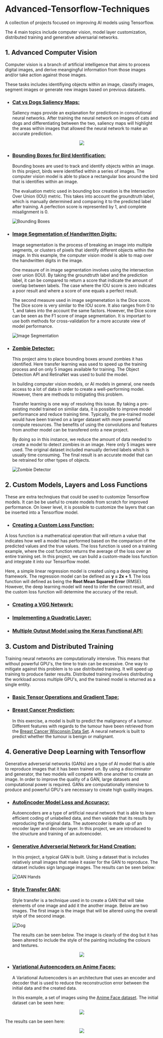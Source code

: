 # Advanced-Tensorflow-Techniques
A collection of projects focused on improving AI models using Tensorflow. 

The 4 main topics include computer vision, model layer customization, distributed training and generative adversarial networks. 

## 1. Advanced Computer Vision

Computer vision is a branch of artificial intelligence that aims to process digital images, and derive meangingful information from those images and/or take action against those images. 

These tasks includes identifiying objects within an image, classify images, segment images or generate new images based on previous datasets. 

- ### [Cat vs Dogs Saliency Maps: ](./Advanced%20Computer%20Vision%20with%20TensorFlow/Cats%20vs%20Dogs%20Saliency%20Maps.ipynb)

    Saliency maps provide an explanation for predictions in convolutional neural networks. After training the neural network on images of cats and dogs and differentiating between the two, saliency maps will highlight the areas within images that allowed the neural network to make an accurate prediction. 

<p align="center">
  <img src="./Advanced%20Computer%20Vision%20with%20TensorFlow/Images/Cat%20Saliency%20Map.png">
</p>

- ### [Bounding Boxes for Bird Identification: ](./Advanced%20Computer%20Vision%20with%20TensorFlow/Creating%20Bounding%20Boxes%20for%20Birds%20Identification.ipynb) 

    Bounding boxes are used to track and identify objects within an image. In this project, birds were identified within a series of images. The computer vision model is able to place a rectangular box around the bird that is identifies within an image.

    The evaluation metric used in bounding box creation is the Intersection Over Union (IOU) metric. This takes into account the groundtruth label, which is manually determined and comparing it to the predicted label after training. A perfection score is represented by 1, and complete misalignment is 0. 

    ![Bounding Boxes](./Advanced%20Computer%20Vision%20with%20TensorFlow/Images/Bounding%20Boxes.png)

- ### [Image Segmentation of Handwritten Digits: ](./Advanced%20Computer%20Vision%20with%20TensorFlow/Image%20Segmentation%20of%20Handwritten%20Digits.ipynb)

    Image segmentation is the process of breaking an image into multiple segments, or clusters of pixels that identify different objects within the image. In this example, the computer vision model is able to map over the handwritten digits in the image. 

    One measure of in image segmentation involves using the intersection over union (IOU). By taking the groundtruth label and the prediction label, it can be compared to return a score that indicate the amount of overlap between labels. The case where the IOU score is zero indicates a poor result and where a score of one equals a perfect result. 
    
    The second measure used in image segmenetation is the Dice score. The Dice score is very similar to the IOU score. It also ranges from 0 to 1, and takes into the account the same factors. However, the Dice score can be seen as the F1 score of image segmentation. It is important to use both methods for cross-validation for a more accurate view of model performance. 

    ![Image Segmentation](./Advanced%20Computer%20Vision%20with%20TensorFlow/Images/Image%20Segmentation.png)

- ### [Zombie Detector: ](./Advanced%20Computer%20Vision%20with%20TensorFlow/Zombie%20Detector.ipynb)
    This project aims to place bounding boxes around zombies it has identified. Here transfer learning was used to speed up the training process and on only 5 images available for training. The Object Detection API and RetinaNet was used to build the model. 

    In building computer vision models, or AI models in general, one needs access to a lot of data in order to create a well-performing model. However, there are methods to mitigiating this problem. 

    Transfer learning is one way of resolving this issue. By taking a pre-existing model trained on similiar data, it is possible to improve model performance and reduce training time. Typically, the pre-trained model would have been trained on a larger dataset with more powerful compute resources. 
    The benefits of using the convolutions and features from another model can be transfered onto a new project.

    By doing so in this instance, we reduce the amount of data needed to create a model to detect zombies in an image. Here only 5 images were used. The original dataset included manually derived labels which is usually time consuming. The final result is an accurate model that can be retrained for other types of objects.  
    
    ![Zombie Detector](./Advanced%20Computer%20Vision%20with%20TensorFlow/Images/Zombie%20detection.png)
    
## 2. Custom Models, Layers and Loss Functions

These are extra technqiues that could be used to customize Tensorflow models. It can be be useful to create models from scratch for improved performance. On lower level, it is possible to customize the layers that can be inserted into a Tensorflow model.  

   - ### [Creating a Custom Loss Function: ](./Custom%20Models%2C%20Layers%2C%20and%20Loss%20Functions%20with/Creating%20a%20Custom%20Loss%20Function.ipynb)

   A loss function is a mathematical operation that will return a value that indicates how well a model has performed based on the comparison of the predicted values and the true values. The loss function is used on a training example, where the cost function returns the average of the loss over an entire training set. In this project, we can build a custom-made loss function and integrate it into our Tensorflow model. 

   Here, a simple linear regression model is created using a deep learning framework. The regression model can be defined as **y = 2x + 1**. The loss function will defined as being the **Root Mean Squared Error** (RMSE). However, the deep learning model will need to infer the correct result, and the custom loss function will determine the accuracy of the result. 

   - ### [Creating a VGG Network: ](./Custom%20Models%2C%20Layers%2C%20and%20Loss%20Functions%20with/Creating%20a%20VGG%20network.ipynb)

   - ### [Implementing a Quadratic Layer: ](./Custom%20Models%2C%20Layers%2C%20and%20Loss%20Functions%20with/Implement%20a%20Quadratic%20Layer.ipynb) 

   - ### [Multiple Output Model using the Keras Functional API: ](./Custom%20Models%2C%20Layers%2C%20and%20Loss%20Functions%20with/Multiple%20Output%20Models%20using%20the%20Keras%20Functional%20API.ipynb)
     
## 3. Custom and Distributed Training

Training neural networks are computationally intensive. This means that without powerful GPU's, the time to train can be excessive. One way to mitigate against this problem is to use distributed training. It will speed up training to produce faster results. Distributed training involves distributing the workload across multiple GPU's, and the trained model is returned as a single entity.   

- ### [Basic Tensor Operations and Gradient Tape: ](./Custom%20and%20Distributed%20Training/Basic%20Tensor%20operations%20and%20GradientTape.ipynb)

- ### [Breast Cancer Prediction: ](./Custom%20and%20Distributed%20Training/Breast%20Cancer%20Prediction.ipynb)

  In this exercise, a model is built to predict the malignancy of a tumour. Different features with regards to the tumour have been retrieved from the [Breast Cancer Wisconsin Data Set](https://archive.ics.uci.edu/ml/datasets/breast+cancer+wisconsin+(original)). A neural network is built to predict whether the tumour is benign or malignant. 
 

## 4. Generative Deep Learning with Tensorflow

Generative adverserial networks (GANs) are a type of AI model that is able to reproduce images that it has been trained on. By using a discriminator and generator, the two models will compete with one another to create an image. In order to improve the quality of a GAN, large datasets and computational power is required. GANs are computationally intensive to produce and powerful GPU's are necessary to create high quality images. 

- ### [AutoEncoder Model Loss and Accuracy: ](./Generative%20Deep%20Learning%20with%20TensorFlow/AutoEncoder%20Model%20Loss%20and%20Accuracy.ipynb)

  Autoencoders are a type of artificial neural network that is able to learn efficient coding of unlabelled data, and then validate that its results by reproducing the original data. The autoencoder is made up of an encoder layer and decoder layer.  In this project, we are introduced to the structure and training of an autoencoder. 

- ### [Generative Adverserial Network for Hand Creation: ](./Generative%20Deep%20Learning%20with%20TensorFlow/GAN%20for%20Hand%20Creation.ipynb)

  In this project, a typical GAN is built. Using a dataset that is includes relatively small images that make it easier for the GAN to reproduce. The dataset includes sign language images. The results can be seen below:   

    ![GAN Hands](./Generative%20Deep%20Learning%20with%20TensorFlow/Images/GAN%20Hands.png)

- ### [Style Transfer GAN: ](./Generative%20Deep%20Learning%20with%20TensorFlow/Style%20Transfer%20GAN.ipynb)
    Style transfer is a technique used in to create a GAN that will take elements of one image and add it the another image. Below are two images. The first image is the image that will be altered using the overall style of the second image. 

    ![Dog](./Generative%20Deep%20Learning%20with%20TensorFlow/Images/Dog.png)

    The results can be seen below. The image is clearly of the dog but it has been altered to include the style of the painting including the colours and textures. 

<p align="center">
  <img src="./Generative%20Deep%20Learning%20with%20TensorFlow/Images/Style%20transfer%20dog.png">
</p>

- ### [Variational Autoencoders on Anime Faces: ](./Generative%20Deep%20Learning%20with%20TensorFlow/Variational%20Autoencoders%20on%20Anime%20Faces.ipynb)
    A Variational Autoencoders is an architecture that uses an encoder and decoder that is used to reduce the reconstruction error between the initial data and the created data. 

    In this example, a set of images using the [Anime Face dataset](https://github.com/bchao1/Anime-Face-Dataset). The initial dataset can be seen here:

<p align="center">
  <img src="./Generative%20Deep%20Learning%20with%20TensorFlow/Images/Anime%20data.png">
</p>

The results can be seen here:

<p align="center">
  <img src="./Generative%20Deep%20Learning%20with%20TensorFlow/Images/Anime%20Faces.png">
</p>
